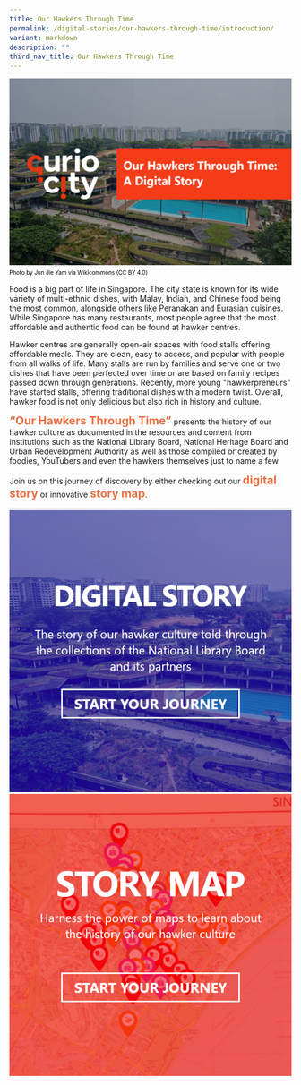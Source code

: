 ```yaml
---
title: Our Hawkers Through Time
permalink: /digital-stories/our-hawkers-through-time/introduction/
variant: markdown
description: ""
third_nav_title: Our Hawkers Through Time
---
```

![Cover](/images/Hawkersdigital/hawkers_digitalstory_cover_dg_2.jpg)
<span style="font-weight: 400; font-size: 10px; font-style: normal; color:#000000">Photo by Jun Jie Yam via Wikicommons (CC BY 4.0)</span>

Food is a big part of life in Singapore. The city state is known for its wide variety of multi-ethnic dishes, with Malay, Indian, and Chinese food being the most common, alongside others like Peranakan and Eurasian cuisines. While Singapore has many restaurants, most people agree that the most affordable and authentic food can be found at hawker centres.

Hawker centres are generally open-air spaces with food stalls offering affordable meals. They are clean, easy to access, and popular with people from all walks of life. Many stalls are run by families and serve one or two dishes that have been perfected over time or are based on family recipes passed down through generations. Recently, more young "hawkerpreneurs" have started stalls, offering traditional dishes with a modern twist. Overall, hawker food is not only delicious but also rich in history and culture.

<span style="font-weight: 700; font-size: 20px; font-style: normal; color:#eb7044">“Our Hawkers Through Time”</span> presents the history of our hawker culture as documented in the resources and content from institutions such as the National Library Board, National Heritage Board and Urban Redevelopment Authority as well as those compiled or created by foodies, YouTubers and even the hawkers themselves just to name a few.

Join us on this journey of discovery by either checking out our <span style="font-weight: 700; font-size: 20px; font-style: normal; color:#eb7044">digital story</span> or innovative <span style="font-weight: 700; font-size: 20px; font-style: normal; color:#eb7044">story map</span>.

<div class="container__line padding--lg">
    <div class="row">
        <div class="col is-12" style="padding: 2px 0; background-color: #efefef;">
        </div>
    </div>
</div>

<div>
	<div class="row is-multiline">
	    <div class="col is-half-desktop is-half-tablet">
<a href="/digital-stories/our-hawkers-through-time/introduction"><img src="/images/Hawkersdigital/hawkers_dg_icon_1.png" alt="image 2"></a>
	</div>
    <div class="col is-half-desktop is-half-tablet">
			<a href="https://go.gov.sg/curiocity-tahbbmap"><img src="/images/Hawkersdigital/hawkers_map_icon_1_1.png" alt="image 4"></a>
</div>
	</div> 
	</div>